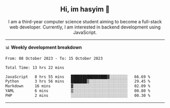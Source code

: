 <h2 align="center"> Hi, im hasyim 👋 </h2>

<p align="center"> I am a third-year computer science student aiming to become a full-stack web developer. Currently, I am interested in backend development using JavaScript. </p>

---

<!--
**hasyimashari/hasyimashari** is a ✨ _special_ ✨ repository because its `README.md` (this file) appears on your GitHub profile.

Here are some ideas to get you started:

- 🔭 I’m currently working on ...
- 🌱 I’m currently learning ...
- 👯 I’m looking to collaborate on ...
- 🤔 I’m looking for help with ...
- 💬 Ask me about ...
- 📫 How to reach me: ...
- 😄 Pronouns: ...
- ⚡ Fun fact: ...
-->

📊 **Weekly development breakdown**

<!--START_SECTION:waka-->

```txt
From: 08 October 2023 - To: 15 October 2023

Total Time: 13 hrs 22 mins

JavaScript   8 hrs 55 mins   ████████████████▓░░░░░░░░   66.69 %
Python       3 hrs 56 mins   ███████▒░░░░░░░░░░░░░░░░░   29.45 %
Markdown     16 mins         ▓░░░░░░░░░░░░░░░░░░░░░░░░   02.09 %
YAML         6 mins          ▒░░░░░░░░░░░░░░░░░░░░░░░░   00.80 %
PHP          2 mins          ░░░░░░░░░░░░░░░░░░░░░░░░░   00.30 %
```

<!--END_SECTION:waka-->

---
